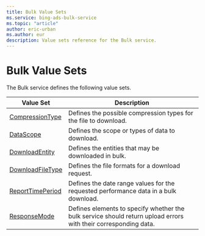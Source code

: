 ```yaml
---
title: Bulk Value Sets
ms.service: bing-ads-bulk-service
ms.topic: "article"
author: eric-urban
ms.author: eur
description: Value sets reference for the Bulk service.
---
```

# Bulk Value Sets
The Bulk service defines the following value sets.

|Value Set|Description|
|---|---|
|[CompressionType](compressiontype.md)|Defines the possible compression types for the file to download.|
|[DataScope](datascope.md)|Defines the scope or types of data to download.|
|[DownloadEntity](downloadentity.md)|Defines the entities that may be downloaded in bulk.|
|[DownloadFileType](downloadfiletype.md)|Defines the file formats for a download request.|
|[ReportTimePeriod](reporttimeperiod.md)|Defines the date range values for the requested performance data in a bulk download.|
|[ResponseMode](responsemode.md)|Defines elements to specify whether the bulk service should return upload errors with their corresponding data.|

